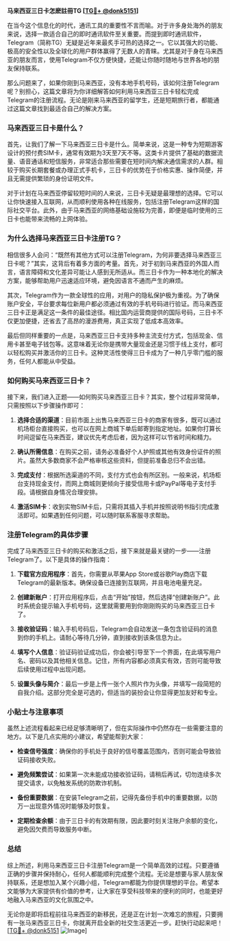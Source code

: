**马来西亚三日卡怎麽註冊TG [[TG💪+ @donk5151](https://t.me/s/donk5151)]**

在当今这个信息化的时代，通讯工具的重要性不言而喻。对于许多身处海外的朋友来说，选择一款适合自己的即时通讯软件至关重要。而提到即时通讯软件，Telegram（简称TG）无疑是近年来最炙手可热的选择之一。它以其强大的功能、极高的安全性以及全球化的用户群体赢得了无数人的青睐。尤其是对于身在马来西亚的朋友而言，使用Telegram不仅方便快捷，还能让你随时随地与世界各地的朋友保持联系。

那么问题来了，如果你刚到马来西亚，没有本地手机号码，该如何注册Telegram呢？别担心，这篇文章将为你详细解答如何利用马来西亚三日卡轻松完成Telegram的注册流程。无论是刚来马来西亚的留学生，还是短期旅行者，都能通过这篇文章找到最适合自己的解决方案。

### 马来西亚三日卡是什么？

首先，让我们了解一下马来西亚三日卡是什么。简单来说，这是一种专为短期游客设计的预付费SIM卡，通常有效期为3天至7天不等。这类卡片提供了基础的数据流量、语音通话和短信服务，非常适合那些需要在短时间内解决通信需求的人群。相较于购买长期套餐或办理正式手机卡，三日卡的优势在于价格实惠、操作简便，并且无需提供繁琐的身份证明文件。

对于计划在马来西亚停留较短时间的人来说，三日卡无疑是最理想的选择。它可以让你快速接入互联网，从而顺利使用各种在线服务，包括注册Telegram这样的国际社交平台。此外，由于马来西亚的网络基础设施较为完善，即便是临时使用的三日卡也能带来流畅的上网体验。

### 为什么选择马来西亚三日卡注册TG？

相信很多人会问：“既然有其他方式可以注册Telegram，为何非要选择马来西亚三日卡呢？”其实，这背后有着多方面的考量。首先，对于初到马来西亚的外国人而言，语言障碍和文化差异可能让人感到无所适从。而三日卡作为一种本地化的解决方案，能够帮助用户迅速适应环境，避免因语言不通而产生的麻烦。

其次，Telegram作为一款全球性的应用，对用户的隐私保护极为重视。为了确保账户安全，平台要求每位新用户都必须通过有效的手机号码进行验证。而马来西亚三日卡正是满足这一条件的最佳途径。相比国内运营商提供的国际号码，三日卡不仅更加便捷，还省去了高昂的漫游费用，真正实现了低成本高效率。

最后但同样重要的一点是，马来西亚三日卡支持多种主流支付方式，包括现金、信用卡甚至电子钱包等。这意味着无论你是携带大量现金还是习惯于线上支付，都可以轻松购买并激活你的三日卡。这种灵活性使得三日卡成为了一种几乎零门槛的服务，任何人都能从中受益。

### 如何购买马来西亚三日卡？

接下来，我们进入正题——如何购买马来西亚三日卡？其实，整个过程非常简单，只需按照以下步骤操作即可：

1. **选择合适的渠道**：目前市面上出售马来西亚三日卡的商家有很多，既可以通过机场柜台直接购买，也可以在网上商城下单后邮寄到指定地址。如果你打算长时间逗留在马来西亚，建议优先考虑后者，因为这样可以节省时间和精力。
   
2. **确认所需信息**：在购买之前，请务必准备好个人护照或其他有效身份证件的照片。虽然大多数商家不会严格审核这些资料，但提前准备总归不会出错。

3. **完成支付**：根据所选渠道的不同，支付方式也会有所区别。一般来说，机场柜台支持现金支付，而网上商城则更倾向于接受信用卡或PayPal等电子支付手段。请根据自身情况合理安排。

4. **激活SIM卡**：收到实物SIM卡后，只需将其插入手机并按照说明书指引完成激活即可。如果遇到任何问题，可以随时联系客服寻求帮助。

### 注册Telegram的具体步骤

完成了马来西亚三日卡的购买和激活之后，接下来就是最关键的一步——注册Telegram了。以下是具体的操作指南：

1. **下载官方应用程序**：首先，你需要从苹果App Store或谷歌Play商店下载Telegram的最新版本。确保设备已连接到互联网，并且电池电量充足。

2. **创建新账户**：打开应用程序后，点击“开始”按钮，然后选择“创建新账户”。此时系统会提示输入手机号码，这里就需要用到你刚刚购买的马来西亚三日卡了。

3. **接收验证码**：输入手机号码后，Telegram会自动发送一条包含验证码的消息到你的手机上。请耐心等待几分钟，直到接收到该条信息为止。

4. **填写个人信息**：验证码验证成功后，你会被引导至下一个界面，在此填写用户名、密码以及其他相关信息。记住，所有内容都必须真实有效，否则可能导致后续使用过程中出现问题。

5. **设置头像与简介**：最后一步是上传一张个人照片作为头像，并填写一段简短的自我介绍。这部分完全是可选的，但适当的装扮会让你显得更加友好和专业。

### 小贴士与注意事项

虽然上述流程看起来已经足够清晰明了，但在实际操作中仍然存在一些需要注意的地方。以下是几点实用的小建议，希望能帮到大家：

- **检查信号强度**：确保你的手机处于良好的信号覆盖范围内，否则可能会导致验证码接收失败。
  
- **避免频繁尝试**：如果第一次未能成功接收验证码，请稍后再试，切勿连续多次提交请求，以免触发系统的防欺诈机制。

- **备份重要数据**：在安装Telegram之前，记得先备份手机中的重要数据，以防万一出现意外情况时能够及时恢复。

- **定期检查余额**：由于三日卡的有效期有限，因此要时刻关注账户余额的变化，避免因欠费而导致服务中断。

### 总结

综上所述，利用马来西亚三日卡注册Telegram是一个简单高效的过程。只要遵循正确的步骤并保持耐心，任何人都能顺利完成整个流程。无论是想要与家人朋友保持联系，还是想加入某个兴趣小组，Telegram都能为你提供理想的平台。希望本文能够为大家提供有价值的参考，让大家在享受科技带来的便利的同时，也能更好地融入马来西亚的文化氛围之中。

无论你是即将启程前往马来西亚的新移民，还是正在计划一次难忘的旅程，只要拥有一张马来西亚三日卡，你就离开启全新的社交生活更近一步。赶快行动起来吧！[[TG💪+ @donk5151](https://t.me/s/donk5151) ![Image](https://i.postimg.cc/rwNCRYN7/Snipaste-2025-04-30-17-27-05.png)]